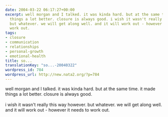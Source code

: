 ```yaml
---
date: 2004-03-22 06:17:27+00:00
excerpt: well morgan and I talked. it was kinda hard. but at the same time. it made
  things a lot better. closure is always good. i wish it wasn't really this way however.
  but whatever. we will get along well. and it will work out - however it needs to
  work out.
tags:
- closure
- communication
- relationships
- personal-growth
- emotional-health
title: so...
translationKey: "so...-20040322"
wordpress_id: 784
wordpress_url: http://new.nata2.org/?p=784
---
```


well morgan and I talked. it was kinda hard. but at the same time. it made things a lot better. closure is always good. <br/><br/>i wish it wasn't really this way however. but whatever. we will get along well. and it will work out - however it needs to work out.
